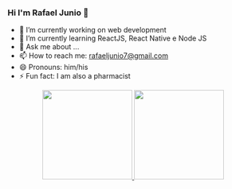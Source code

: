 ### Hi I'm Rafael Junio 👋

- 🔭 I’m currently working on web development
- 🌱 I’m currently learning ReactJS, React Native e Node JS
- 💬 Ask me about ...
- 📫 How to reach me: rafaeljunio7@gmail.com
- 😄 Pronouns: him/his
- ⚡ Fun fact: I am also a pharmacist
  
<div align="center">
  <a href="https://github.com/rafaeljunio">
  <img height="180em" src="https://github-readme-stats.vercel.app/api?username=rrafaeljunio&show_icons=true&theme=dracula&include_all_commits=true&count_private=true"/>
  <img height="180em" src="https://github-readme-stats.vercel.app/api/top-langs/?username=rafaeljunio&layout=compact&langs_count=7&theme=dracula"/>
</div>

